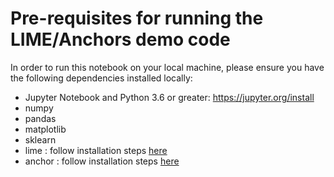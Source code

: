 # Pre-requisites for running the LIME/Anchors demo code

In order to run this notebook on your local machine, please ensure you have the following dependencies installed locally:

* Jupyter Notebook and Python 3.6 or greater: https://jupyter.org/install 
* numpy
* pandas
* matplotlib
* sklearn
* lime : follow installation steps [here](https://github.com/marcotcr/lime)
* anchor : follow installation steps [here](https://github.com/marcotcr/anchor)